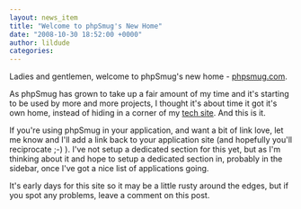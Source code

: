 ```yaml
---
layout: news_item
title: "Welcome to phpSmug's New Home"
date: "2008-10-30 18:52:00 +0000"
author: lildude
categories:
---
```


Ladies and gentlemen, welcome to phpSmug's new home - [phpsmug.com](http://phpsmug.com).

As phpSmug has grown to take up a fair amount of my time and it's starting to be used by more and more projects, I thought it's about time it got it's own home, instead of hiding in a corner of my [tech site](http://lildude.co.uk). And this is it.

If you're using phpSmug in your application, and want a bit of link love, let me know and I'll add a link back to your application site (and hopefully you'll reciprocate ;-) ). I've not setup a dedicated section for this yet, but as I'm thinking about it and hope to setup a dedicated section in, probably in the sidebar, once I've got a nice list of applications going.

It's early days for this site so it may be a little rusty around the edges, but if you spot any problems, leave a comment on this post.

